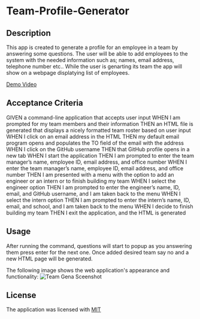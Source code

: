 # Team-Profile-Generator

## Description

This app is created to generate a profile for an employee in a team by answering some questions. The user will be able to add employees to the system with the needed information such as; names, email address, telephone number etc.. While the user is genarting its team the app will show on a webpage displatying list of employees.

 [Demo Video](https://drive.google.com/file/d/1pBw5gEP_Yk8OV6ZEaUEdoYcjOmz2fFXj/view?usp=sharing)

## Acceptance Criteria

GIVEN a command-line application that accepts user input
WHEN I am prompted for my team members and their information
THEN an HTML file is generated that displays a nicely formatted team roster based on user input
WHEN I click on an email address in the HTML
THEN my default email program opens and populates the TO field of the email with the address
WHEN I click on the GitHub username
THEN that GitHub profile opens in a new tab
WHEN I start the application
THEN I am prompted to enter the team manager’s name, employee ID, email address, and office number
WHEN I enter the team manager’s name, employee ID, email address, and office number
THEN I am presented with a menu with the option to add an engineer or an intern or to finish building my team
WHEN I select the engineer option
THEN I am prompted to enter the engineer’s name, ID, email, and GitHub username, and I am taken back to the menu
WHEN I select the intern option
THEN I am prompted to enter the intern’s name, ID, email, and school, and I am taken back to the menu
WHEN I decide to finish building my team
THEN I exit the application, and the HTML is generated


## Usage

After running the command, questions will start to popup as you answering them press enter for the next one. Once added desired team say no and a new HTML page will be generated.

The following image shows the web application's appearance and functionality:
 ![Team Gena Sceenshot](https://user-images.githubusercontent.com/110436164/202079368-6e417b94-716c-4222-8181-26faf63411c3.png)

## License
The application was licensed with [MIT](https://opensource.org/licenses/MIT)
